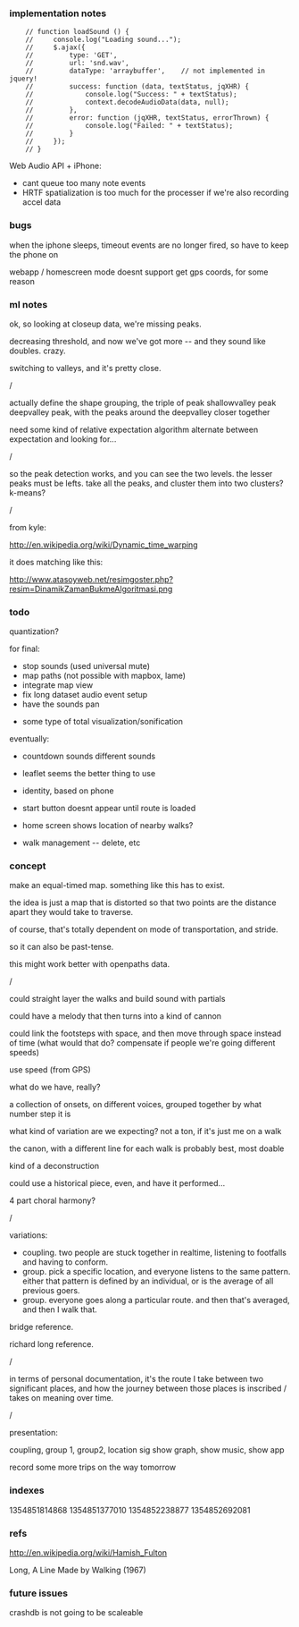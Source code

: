 ### implementation notes

        // function loadSound () {
        //     console.log("Loading sound...");
        //     $.ajax({
        //         type: 'GET',
        //         url: 'snd.wav', 
        //         dataType: 'arraybuffer',    // not implemented in jquery!
        //         success: function (data, textStatus, jqXHR) {
        //             console.log("Success: " + textStatus);
        //             context.decodeAudioData(data, null);
        //         },
        //         error: function (jqXHR, textStatus, errorThrown) {
        //             console.log("Failed: " + textStatus);
        //         }
        //     });
        // }

Web Audio API + iPhone:
- cant queue too many note events
- HRTF spatialization is too much for the processer if we're also recording accel data


### bugs

when the iphone sleeps, timeout events are no longer fired, so have to keep the phone on

webapp / homescreen mode doesnt support get gps coords, for some reason


### ml notes

ok, so looking at closeup data, we're missing peaks.

decreasing threshold, and now we've got more -- and they sound like doubles. crazy.

switching to valleys, and it's pretty close.

/

actually define the shape grouping, the triple of peak shallowvalley peak deepvalley peak, with the peaks around the deepvalley closer together

need some kind of relative expectation algorithm
alternate between expectation and looking for...

/

so the peak detection works, and you can see the two levels. the lesser peaks must be lefts.
take all the peaks, and cluster them into two clusters? k-means?

/

from kyle:

http://en.wikipedia.org/wiki/Dynamic_time_warping

it does matching like this:

http://www.atasoyweb.net/resimgoster.php?resim=DinamikZamanBukmeAlgoritmasi.png


### todo

quantization?


for final:
+ stop sounds (used universal mute)
+ map paths (not possible with mapbox, lame)
+ integrate map view
+ fix long dataset audio event setup
+ have the sounds pan
- some type of total visualization/sonification


eventually:
- countdown sounds different sounds
- leaflet seems the better thing to use
- identity, based on phone


- start button doesnt appear until route is loaded
- home screen shows location of nearby walks?
- walk management -- delete, etc


### concept

make an equal-timed map. something like this has to exist.

the idea is just a map that is distorted so that two points are the distance apart they would take to traverse.

of course, that's totally dependent on mode of transportation, and stride.

so it can also be past-tense. 

this might work better with openpaths data.

/

could straight layer the walks and build sound with partials

could have a melody that then turns into a kind of cannon

could link the footsteps with space, and then move through space instead of time
(what would that do? compensate if people we're going different speeds)

use speed (from GPS) 

what do we have, really?

a collection of onsets, on different voices, grouped together by what number step it is

what kind of variation are we expecting? not a ton, if it's just me on a walk

the canon, with a different line for each walk is probably best, most doable

kind of a deconstruction

could use a historical piece, even, and have it performed...

4 part choral harmony?

/

variations:

- coupling. two people are stuck together in realtime, listening to footfalls and having to conform.
- group. pick a specific location, and everyone listens to the same pattern. either that pattern is defined by an individual, or is the average of all previous goers.
- group. everyone goes along a particular route. and then that's averaged, and then I walk that.

bridge reference.

richard long reference.

/

in terms of personal documentation, it's the route I take between two significant places, and how the journey between those places is inscribed / takes on meaning over time.

/

presentation:

coupling, group 1, group2, location sig
show graph, show music, show app

record some more trips on the way tomorrow


### indexes

1354851814868
1354851377010
1354852238877
1354852692081


### refs

http://en.wikipedia.org/wiki/Hamish_Fulton

Long, A Line Made by Walking (1967)


### future issues

crashdb is not going to be scaleable



